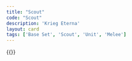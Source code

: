 ```yaml
---
title: "Scout"
code: "Scout"
description: 'Krieg Eterna'
layout: card
tags: ['Base Set', 'Scout', 'Unit', 'Melee']
---
```

{{<card-detail-page code="Scout" artwork="Remnants of an Army by Elizabeth Thompson (1879)" attr="Sun Tsu" book="The Art of War"/>}}